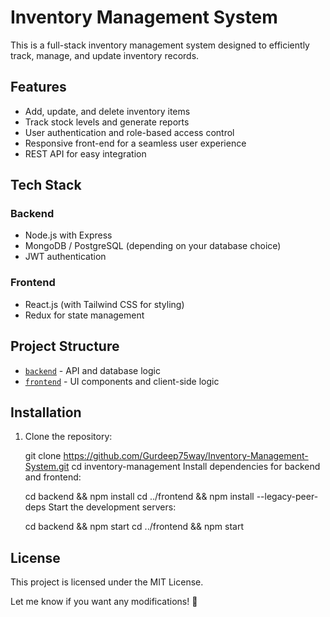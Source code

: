 # Inventory Management System

This is a full-stack inventory management system designed to efficiently track, manage, and update inventory records.

## Features
- Add, update, and delete inventory items
- Track stock levels and generate reports
- User authentication and role-based access control
- Responsive front-end for a seamless user experience
- REST API for easy integration

## Tech Stack
### Backend
- Node.js with Express
- MongoDB / PostgreSQL (depending on your database choice)
- JWT authentication

### Frontend
- React.js (with Tailwind CSS for styling)
- Redux for state management

## Project Structure
- [`backend`](./backend/README.md) - API and database logic
- [`frontend`](./frontend/README.md) - UI components and client-side logic

## Installation
1. Clone the repository:
   
   git clone https://github.com/Gurdeep75way/Inventory-Management-System.git
   cd inventory-management
Install dependencies for backend and frontend:


    cd backend && npm install
    cd ../frontend && npm install --legacy-peer-deps
    Start the development servers:

    cd backend && npm start
    cd ../frontend && npm start


## License
This project is licensed under the MIT License.


Let me know if you want any modifications! 🚀